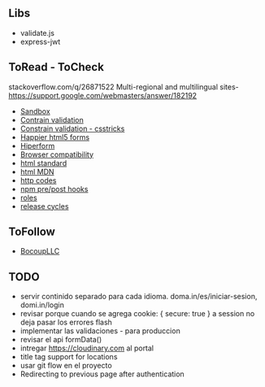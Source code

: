## Libs
+ validate.js
+ express-jwt

## ToRead - ToCheck
stackoverflow.com/q/26871522
Multi-regional and multilingual sites- https://support.google.com/webmasters/answer/182192
+ [Sandbox](https://stackoverflow.com/q/2126174)
+ [Contrain validation](https://developer.mozilla.org/en-US/docs/Web/Guide/HTML/HTML5/Constraint_validation)
+ [Constrain validation - csstricks](https://css-tricks.com/form-validation-part-1-constraint-validation-html/)
+ [Happier html5 forms](http://daverupert.com/2017/11/happier-html5-forms/)
+ [Hiperform](https://hyperform.js.org)
+ [Browser compatibility](https://quirksmode.org/)
+ [html standard](https://html.spec.whatwg.org/dev/)
+ [html MDN](https://developer.mozilla.org/en-US/docs/Web/HTML)
+ [http codes](https://httpstatuses.com/)
+ [npm pre/post hooks](http://www.marcusoft.net/2015/08/pre-and-post-hooks-for-npm-scripting.html)
+ [roles](https://gist.github.com/danwit/e0a7c5ad57c9ce5659d2)
+ [release cycles](https://en.wikipedia.org/wiki/Software_release_life_cycle)
## ToFollow
+ [BocoupLLC](https://www.youtube.com/user/BocoupLLC)


## TODO
+ servir continido separado para cada idioma. doma.in/es/iniciar-sesion, domi.in/login
+ revisar porque cuando se agrega cookie: { secure: true } a session no deja pasar los errores flash
+ implementar las validaciones - para produccion
+ revisar el api formData()
+ intregar https://cloudinary.com al portal
+ title tag support for locations
+ usar git flow en el proyecto
+ Redirecting to previous page after authentication
